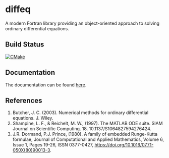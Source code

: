 # diffeq
A modern Fortran library providing an object-oriented approach to solving ordinary differential equations.

## Build Status
[![CMake](https://github.com/jchristopherson/diffeq/actions/workflows/cmake.yml/badge.svg)](https://github.com/jchristopherson/diffeq/actions/workflows/cmake.yml)

## Documentation
The documentation can be found [here](https://jchristopherson.github.io/diffeq/).

## References
1. Butcher, J. C. (2003). Numerical methods for ordinary differential equations. J. Wiley.
2. Shampine, L. F., & Reichelt, M. W., (1997). The MATLAB ODE suite. SIAM Journal on Scientific Computing. 18. 10.1137/S1064827594276424. 
3. J.R. Dormand, P.J. Prince, (1980). A family of embedded Runge-Kutta formulae, Journal of Computational and Applied Mathematics, Volume 6, Issue 1, Pages 19-26, ISSN 0377-0427, https://doi.org/10.1016/0771-050X(80)90013-3.